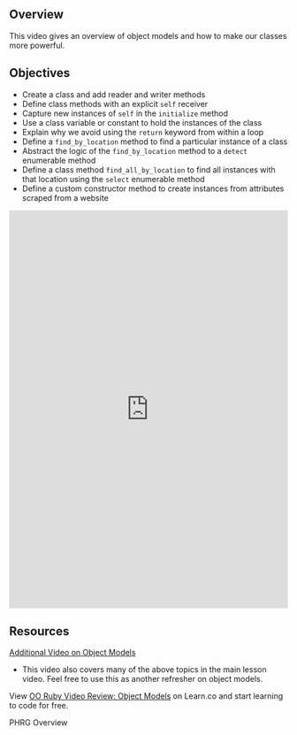 ## Overview

This video gives an overview of object models and how to make our classes more powerful. 

## Objectives

- Create a class and add reader and writer methods
- Define class methods with an explicit `self` receiver
- Capture new instances of `self` in the `initialize` method 
- Use a class variable or constant to hold the instances of the class
- Explain why we avoid using the `return` keyword from within a loop
- Define a `find_by_location` method to find a particular instance of a class
- Abstract the logic of the `find_by_location` method to a `detect` enumerable method
- Define a class method `find_all_by_location` to find all instances with that location using the `select` enumerable method
- Define a custom constructor method to create instances from attributes scraped from a website 

<iframe width="100%" height="720" src="https://www.youtube.com/embed/vENMFapLonA?rel=0&amp;showinfo=0" frameborder="0" allowfullscreen></iframe>

## Resources

[Additional Video on Object Models](https://www.youtube.com/watch?v=vXz6ExSdm94)
- This video also covers many of the above topics in the main lesson video. Feel free to use this as another refresher on object models. 

<p class='util--hide'>View <a href='https://learn.co/lessons/oo-ruby-video-review-object-models'>OO Ruby Video Review: Object Models</a> on Learn.co and start learning to code for free.</p>
<p data-visibility='hidden'>PHRG Overview</p>